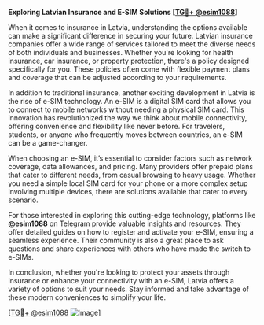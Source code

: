 **Exploring Latvian Insurance and E-SIM Solutions [[TG💪+ @esim1088](https://t.me/s/esim1088)]**

When it comes to insurance in Latvia, understanding the options available can make a significant difference in securing your future. Latvian insurance companies offer a wide range of services tailored to meet the diverse needs of both individuals and businesses. Whether you're looking for health insurance, car insurance, or property protection, there's a policy designed specifically for you. These policies often come with flexible payment plans and coverage that can be adjusted according to your requirements.

In addition to traditional insurance, another exciting development in Latvia is the rise of e-SIM technology. An e-SIM is a digital SIM card that allows you to connect to mobile networks without needing a physical SIM card. This innovation has revolutionized the way we think about mobile connectivity, offering convenience and flexibility like never before. For travelers, students, or anyone who frequently moves between countries, an e-SIM can be a game-changer.

When choosing an e-SIM, it’s essential to consider factors such as network coverage, data allowances, and pricing. Many providers offer prepaid plans that cater to different needs, from casual browsing to heavy usage. Whether you need a simple local SIM card for your phone or a more complex setup involving multiple devices, there are solutions available that cater to every scenario.

For those interested in exploring this cutting-edge technology, platforms like **@esim1088** on Telegram provide valuable insights and resources. They offer detailed guides on how to register and activate your e-SIM, ensuring a seamless experience. Their community is also a great place to ask questions and share experiences with others who have made the switch to e-SIMs.

In conclusion, whether you're looking to protect your assets through insurance or enhance your connectivity with an e-SIM, Latvia offers a variety of options to suit your needs. Stay informed and take advantage of these modern conveniences to simplify your life.

[[TG💪+ @esim1088](https://t.me/s/esim1088) ![Image](https://i.postimg.cc/Y0z9fWf4/image.png)]